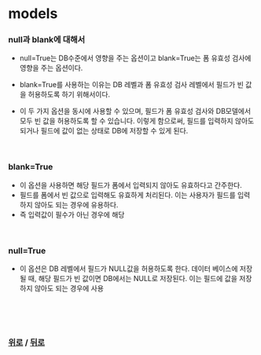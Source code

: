 # models

### null과 blank에 대해서
- null=True는 DB수준에서 영향을 주는 옵션이고 blank=True는 폼 유효성 검사에 영향을 주는 옵션이다.

- blank=True를 사용하는 이유는 DB 레벨과 폼 유효성 검사 레벨에서 필드가 빈 값을 허용하도록 하기 위해서이다.

- 이 두 가지 옵션을 동시에 사용할 수 있으며, 필드가 폼 유효성 검사와 DB모델에서 모두 빈 값을 허용하도록 할 수 있습니다. 이렇게 함으로써, 필드를 입력하지 않아도 되거나 필드에 값이 없는 상태로 DB에 저장할 수 있게 된다.

<br>

### blank=True
- 이 옵션을 사용하면 해당 필드가 폼에서 입력되지 않아도 유효하다고 간주한다.
- 필드를 폼에서 빈 값으로 입력해도 유효하게 처리된다. 이는 사용자가 필드를 입력하지 않아도 되는 경우에 유용하다.
- 즉 입력값이 필수가 아닌 경우에 해당

<br>

### null=True
- 이 옵션은 DB 레벨에서 필드가 NULL값을 허용하도록 한다. 데이터 베이스에 저장될 때, 해당 필드가 빈 값이면 DB에서는 NULL로 저장된다. 이는 필드에 값을 저장하지 않아도 되는 경우에 사용

<br>

<br>

<br>

### [위로](#models) / [뒤로](/django/README.md)